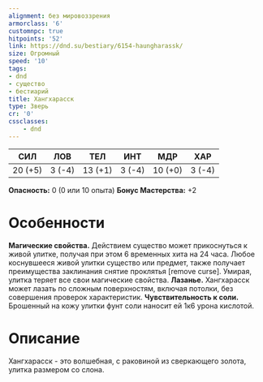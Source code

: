 ```yaml
---
alignment: без мировоззрения
armorclass: '6'
customnpc: true
hitpoints: '52'
link: https://dnd.su/bestiary/6154-haungharassk/
size: Огромный
speed: '10'
tags:
- dnd
- существо
- бестиарий
title: Хангхарасск
type: Зверь
cr: '0'
cssclasses:
    - dnd
---
```



| СИЛ | ЛОВ | ТЕЛ | ИНТ | МДР | ХАР |
|---|---|---|---|---|---|
| 20 (+5) | 3 (-4) | 13 (+1) | 3 (-4) | 10 (+0) | 3 (-4) |
**Опасность:** 0 (0 или 10 опыта)
**Бонус Мастерства:** +2


# Особенности
**Магические свойства.** Действием существо может прикоснуться к живой улитке, получая при этом 6 временных хита на 24 часа. Любое коснувшееся живой улитки существо или предмет, также получает преимущества заклинания снятие проклятья [remove curse]. Умирая, улитка теряет все свои магические свойства.
**Лазанье.** Хангхарасск может лазать по сложным поверхностям, включая потолки, без совершения проверок характеристик.
**Чувствительность к соли.** Брошенный на кожу улитки фунт соли наносит ей 1к6 урона кислотой.




# Описание
Хангхарасск - это волшебная, с раковиной из сверкающего золота, улитка размером со слона.